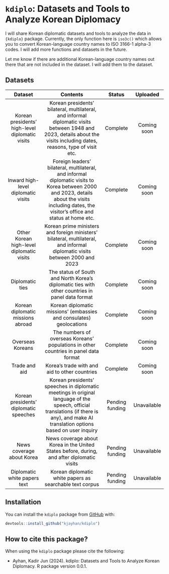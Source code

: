 
# `kdiplo`: Datasets and Tools to Analyze Korean Diplomacy

<!-- badges: start -->
<!-- ## Downloads - GitHub (All Releases)
[![Github All Releases](https://img.shields.io/github/downloads/kjayhan/kdiplo/total)]()  
&#10;## Hits
[![HitCount](https://img.shields.io/jsdelivr/gh/hm/kjayhan/kdiplo)]()
[![R-CMD-check](https://github.com/kjayhan/kdiplo/actions/workflows/R-CMD-check.yaml/badge.svg)](https://github.com/kjayhan/kdiplo/actions/workflows/R-CMD-check.yaml) -->
<!-- badges: end -->

I will share Korean diplomatic datasets and tools to analyze the data in
`{kdiplo}` package. Currently, the only function here is `iso3c()` which
allows you to convert Korean-language country names to ISO 3166-1
alpha-3 codes. I will add more functions and datasets in the future.

Let me know if there are additional Korean-language country names out
there that are not included in the dataset. I will add them to the
dataset.

## Datasets

<table class="table table-striped" style="color: black; width: auto !important; margin-left: auto; margin-right: auto;">
<thead>
<tr>
<th style="text-align:center;">
Dataset
</th>
<th style="text-align:center;">
Contents
</th>
<th style="text-align:center;">
Status
</th>
<th style="text-align:center;">
Uploaded
</th>
</tr>
</thead>
<tbody>
<tr>
<td style="text-align:center;">
Korean presidents’ high-level diplomatic visits
</td>
<td style="text-align:center;">
Korean presidents’ bilateral, multilateral, and informal diplomatic
visits between 1948 and 2023, details about the visits including dates,
reasons, type of visit etc.
</td>
<td style="text-align:center;">
Complete
</td>
<td style="text-align:center;">
Coming soon
</td>
</tr>
<tr>
<td style="text-align:center;">
Inward high-level diplomatic visits
</td>
<td style="text-align:center;">
Foreign leaders’ bilateral, multilateral, and informal diplomatic visits
to Korea between 2000 and 2023, details about the visits including
dates, the visitor’s office and status at home etc.
</td>
<td style="text-align:center;">
Complete
</td>
<td style="text-align:center;">
Coming soon
</td>
</tr>
<tr>
<td style="text-align:center;">
Other Korean high-level diplomatic visits
</td>
<td style="text-align:center;">
Korean prime ministers and foreign ministers’ bilateral, multilateral,
and informal diplomatic visits between 2000 and 2023
</td>
<td style="text-align:center;">
Complete
</td>
<td style="text-align:center;">
Coming soon
</td>
</tr>
<tr>
<td style="text-align:center;">
Diplomatic ties
</td>
<td style="text-align:center;">
The status of South and North Korea’s diplomatic ties with other
countries in panel data format
</td>
<td style="text-align:center;">
Complete
</td>
<td style="text-align:center;">
Coming soon
</td>
</tr>
<tr>
<td style="text-align:center;">
Korean diplomatic missions abroad
</td>
<td style="text-align:center;">
Korean diplomatic missions’ (embassies and consulates) geolocations
</td>
<td style="text-align:center;">
Complete
</td>
<td style="text-align:center;">
Coming soon
</td>
</tr>
<tr>
<td style="text-align:center;">
Overseas Koreans
</td>
<td style="text-align:center;">
The numbers of overseas Koreans’ populations in other countries in panel
data format
</td>
<td style="text-align:center;">
Complete
</td>
<td style="text-align:center;">
Coming soon
</td>
</tr>
<tr>
<td style="text-align:center;">
Trade and aid
</td>
<td style="text-align:center;">
Korea’s trade with and aid to other countries
</td>
<td style="text-align:center;">
Complete
</td>
<td style="text-align:center;">
Coming soon
</td>
</tr>
<tr>
<td style="text-align:center;">
Korean presidents’ diplomatic speeches
</td>
<td style="text-align:center;">
Korean presidents’ speeches in diplomatic meetings in original language
of the speech, official translations (if there is any), and make AI
translation options based on user inquiry
</td>
<td style="text-align:center;">
Pending funding
</td>
<td style="text-align:center;">
Unavailable
</td>
</tr>
<tr>
<td style="text-align:center;">
News coverage about Korea
</td>
<td style="text-align:center;">
News coverage about Korea in the United States before, during, and after
diplomatic visits
</td>
<td style="text-align:center;">
Pending funding
</td>
<td style="text-align:center;">
Unavailable
</td>
</tr>
<tr>
<td style="text-align:center;">
Diplomatic white papers text
</td>
<td style="text-align:center;">
Korean diplomatic white papers as searchable text corpus
</td>
<td style="text-align:center;">
Pending funding
</td>
<td style="text-align:center;">
Unavailable
</td>
</tr>
</tbody>
</table>

## Installation

You can install the `kdiplo` package from [GitHub](https://github.com/)
with:

``` r
devtools::install_github("kjayhan/kdiplo")
```

## How to cite this package?

When using the `kdiplo` package please cite the following:

- Ayhan, Kadir Jun (2024). kdiplo: Datasets and Tools to Analyze Korean
  Diplomacy. R package version 0.0.1.
